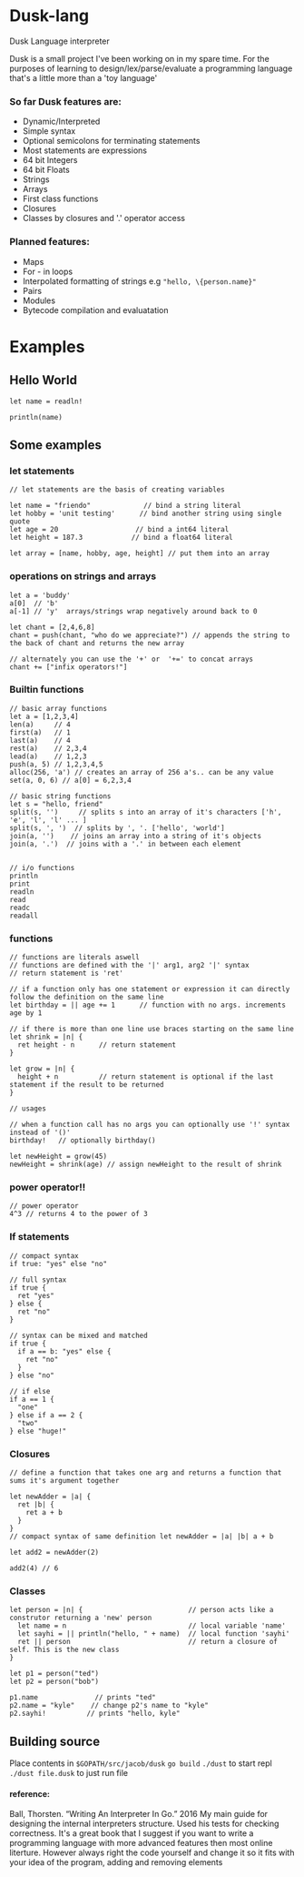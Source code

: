 # Dusk-lang
Dusk Language interpreter

Dusk is a small project I've been working on in my spare time. For the purposes of learning to design/lex/parse/evaluate a programming language that's a little more than a 'toy language'

### So far Dusk features are:

- Dynamic/Interpreted
- Simple syntax
- Optional semicolons for terminating statements
- Most statements are expressions
- 64 bit Integers
- 64 bit Floats
- Strings
- Arrays
- First class functions
- Closures
- Classes by closures and '.' operator access

### Planned features:
- Maps
- For - in loops
- Interpolated formatting of strings e.g `"hello, \{person.name}"`
- Pairs
- Modules
- Bytecode compilation and evaluatation

# Examples
## Hello World

```
let name = readln! 

println(name)
```
## Some examples
### let statements
```
// let statements are the basis of creating variables

let name = "friendo"             // bind a string literal
let hobby = 'unit testing'      // bind another string using single quote
let age = 20                   // bind a int64 literal
let height = 187.3            // bind a float64 literal

let array = [name, hobby, age, height] // put them into an array

```

### operations on strings and arrays
```
let a = 'buddy'
a[0]  // 'b'
a[-1] // 'y'  arrays/strings wrap negatively around back to 0

let chant = [2,4,6,8]
chant = push(chant, "who do we appreciate?") // appends the string to the back of chant and returns the new array

// alternately you can use the '+' or  '+=' to concat arrays
chant += ["infix operators!"]
```

### Builtin functions
```
// basic array functions
let a = [1,2,3,4]
len(a)     // 4
first(a)   // 1
last(a)    // 4
rest(a)    // 2,3,4
lead(a)    // 1,2,3
push(a, 5) // 1,2,3,4,5
alloc(256, 'a') // creates an array of 256 a's.. can be any value
set(a, 0, 6) // a[0] = 6,2,3,4

// basic string functions
let s = "hello, friend"
split(s, '')     // splits s into an array of it's characters ['h', 'e', 'l', 'l' ... ]
split(s, ', ')  // splits by ', '. ['hello', 'world']
join(a, '')    // joins an array into a string of it's objects
join(a, '.')  // joins with a '.' in between each element


// i/o functions
println
print
readln
read
readc
readall
```

### functions
```
// functions are literals aswell
// functions are defined with the '|' arg1, arg2 '|' syntax
// return statement is 'ret'

// if a function only has one statement or expression it can directly follow the definition on the same line
let birthday = || age += 1      // function with no args. increments age by 1

// if there is more than one line use braces starting on the same line
let shrink = |n| {
  ret height - n      // return statement
}

let grow = |n| {
  height + n          // return statement is optional if the last statement if the result to be returned
}

// usages

// when a function call has no args you can optionally use '!' syntax instead of '()'
birthday!   // optionally birthday()

let newHeight = grow(45)
newHeight = shrink(age) // assign newHeight to the result of shrink
```
### power operator!!
```
// power operator
4^3 // returns 4 to the power of 3
```
### If statements
```
// compact syntax
if true: "yes" else "no"

// full syntax
if true {
  ret "yes"
} else {
  ret "no"
}

// syntax can be mixed and matched
if true {
  if a == b: "yes" else {
    ret "no"
  }
} else "no"

// if else
if a == 1 {
  "one"
} else if a == 2 {
  "two"
} else "huge!"
```
### Closures
```
// define a function that takes one arg and returns a function that sums it's argument together

let newAdder = |a| {
  ret |b| {
    ret a + b
  }
}
// compact syntax of same definition let newAdder = |a| |b| a + b

let add2 = newAdder(2)

add2(4) // 6
```

### Classes
```
let person = |n| {                          // person acts like a construtor returning a 'new' person
  let name = n                              // local variable 'name'
  let sayhi = || println("hello, " + name)  // local function 'sayhi'
  ret || person                             // return a closure of self. This is the new class
}

let p1 = person("ted")
let p2 = person("bob")

p1.name              // prints "ted"
p2.name = "kyle"    // change p2's name to "kyle"
p2.sayhi!          // prints "hello, kyle"

```

## Building source
Place contents in `$GOPATH/src/jacob/dusk`
`go build`
`./dust` to start repl
`./dust file.dusk` to just run file


#### reference:
Ball, Thorsten. “Writing An Interpreter In Go.” 2016
My main guide for designing the internal interpreters structure. Used his tests for checking correctness.
It's a great book that I suggest if you want to write a programming language with more advanced features then most online literture. However always right the code yourself and change it so it fits with your idea of the program, adding and removing elements
